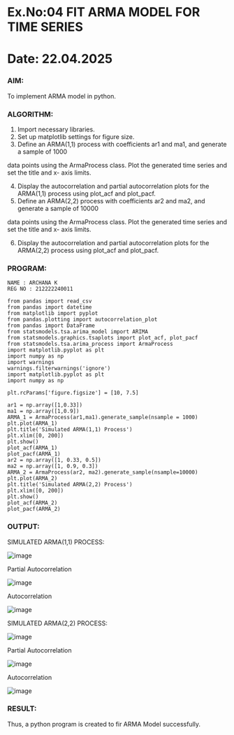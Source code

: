 # Ex.No:04   FIT ARMA MODEL FOR TIME SERIES
# Date: 22.04.2025
### AIM:
To implement ARMA model in python.
### ALGORITHM:
1. Import necessary libraries.
2. Set up matplotlib settings for figure size.
3. Define an ARMA(1,1) process with coefficients ar1 and ma1, and generate a sample of 1000

data points using the ArmaProcess class. Plot the generated time series and set the title and x-
axis limits.

4. Display the autocorrelation and partial autocorrelation plots for the ARMA(1,1) process using
plot_acf and plot_pacf.
5. Define an ARMA(2,2) process with coefficients ar2 and ma2, and generate a sample of 10000

data points using the ArmaProcess class. Plot the generated time series and set the title and x-
axis limits.

6. Display the autocorrelation and partial autocorrelation plots for the ARMA(2,2) process using
plot_acf and plot_pacf.
### PROGRAM:
```
NAME : ARCHANA K
REG NO : 212222240011
```
```
from pandas import read_csv
from pandas import datetime
from matplotlib import pyplot
from pandas.plotting import autocorrelation_plot
from pandas import DataFrame
from statsmodels.tsa.arima_model import ARIMA
from statsmodels.graphics.tsaplots import plot_acf, plot_pacf
from statsmodels.tsa.arima_process import ArmaProcess
import matplotlib.pyplot as plt
import numpy as np
import warnings
warnings.filterwarnings('ignore')
import matplotlib.pyplot as plt
import numpy as np

plt.rcParams['figure.figsize'] = [10, 7.5]

ar1 = np.array([1,0.33])
ma1 = np.array([1,0.9])
ARMA_1 = ArmaProcess(ar1,ma1).generate_sample(nsample = 1000)
plt.plot(ARMA_1)
plt.title('Simulated ARMA(1,1) Process')
plt.xlim([0, 200])
plt.show()
plot_acf(ARMA_1)
plot_pacf(ARMA_1)
ar2 = np.array([1, 0.33, 0.5])
ma2 = np.array([1, 0.9, 0.3])
ARMA_2 = ArmaProcess(ar2, ma2).generate_sample(nsample=10000)
plt.plot(ARMA_2)
plt.title('Simulated ARMA(2,2) Process')
plt.xlim([0, 200])
plt.show()
plot_acf(ARMA_2)
plot_pacf(ARMA_2)
```
### OUTPUT:
SIMULATED ARMA(1,1) PROCESS:

![image](https://github.com/Yamunaasri/TSA_EXP4/assets/115707860/6679cb56-21ab-431f-8e87-e3d5bc9762d1)

Partial Autocorrelation

![image](https://github.com/Yamunaasri/TSA_EXP4/assets/115707860/75a682bb-23e3-4d55-a178-dcba5549225d)

Autocorrelation

![image](https://github.com/Yamunaasri/TSA_EXP4/assets/115707860/0baf181f-f390-4f67-bba6-4b6d175cd9ad)

SIMULATED ARMA(2,2) PROCESS:

![image](https://github.com/Yamunaasri/TSA_EXP4/assets/115707860/429c1676-eaf8-412f-9f1f-961544bbe3f0)

Partial Autocorrelation

![image](https://github.com/Yamunaasri/TSA_EXP4/assets/115707860/1007b658-18d4-4330-ba2e-a1b9fe2a6507)

Autocorrelation

![image](https://github.com/Yamunaasri/TSA_EXP4/assets/115707860/748164ec-bf14-4365-b1ac-39042cca7668)

### RESULT:
Thus, a python program is created to fir ARMA Model successfully.

